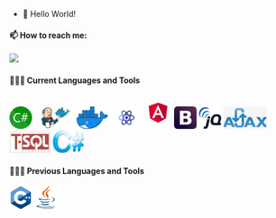 - 👋 Hello World!


#### 📫 How to reach me:   
  [<img src="https://img.icons8.com/color/48/000000/linkedin.png" width="3.5%"/>](https://www.linkedin.com/in/samira-maleki/)
  
#### 👨🏻‍💻 Current Languages and Tools
  <code><img height="40" src="https://raw.githubusercontent.com/github/explore/80688e429a7d4ef2fca1e82350fe8e3517d3494d/topics/csharp/csharp.png"></code>
  <code><img height="40" src="https://github.com/samiramaleki/samiramaleki/blob/Logos/Logos/Docker.Png"></code>
  <code><img height="40" src="https://github.com/samiramaleki/samiramaleki/blob/Logos/Logos/Docker1.Png"></code>
  <code><img height="40" src="https://github.com/samiramaleki/samiramaleki/blob/Logos/Logos/React.Png"></code>
  <code><img height="60" src="https://github.com/samiramaleki/samiramaleki/blob/Logos/Logos/Angular.png"></code>
  <code><img height="40" src="https://github.com/samiramaleki/samiramaleki/blob/Logos/Logos/BootStrap.png"></code>
  <code><img height="40" src="https://github.com/samiramaleki/samiramaleki/blob/Logos/Logos/Jquery.png"></code>
  <code><img height="40" src="https://github.com/samiramaleki/samiramaleki/blob/Logos/Logos/Ajax.png"></code>
  <code><img height="40" src="https://github.com/samiramaleki/samiramaleki/blob/Logos/Logos/TSQL.png"></code>
   <code><img height="40" src="https://github.com/samiramaleki/samiramaleki/blob/Logos/Logos/CSharp.png"></code>


#### 👨🏻‍💻 Previous Languages and Tools
  <code><img height="40" src="https://raw.githubusercontent.com/github/explore/80688e429a7d4ef2fca1e82350fe8e3517d3494d/topics/cpp/cpp.png"></code>
  <code><img height="40" src="https://raw.githubusercontent.com/github/explore/80688e429a7d4ef2fca1e82350fe8e3517d3494d/topics/java/java.png"></code>

